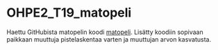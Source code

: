 ﻿# OHPE2_T19_matopeli
 
Haettu GitHubista matopelin koodi [matopeli](https://github.com/juhay-git).
Lisätty koodiin sopivaan paikkaan muuttuja pistelaskentaa varten ja muuttujan arvon kasvatusta.
